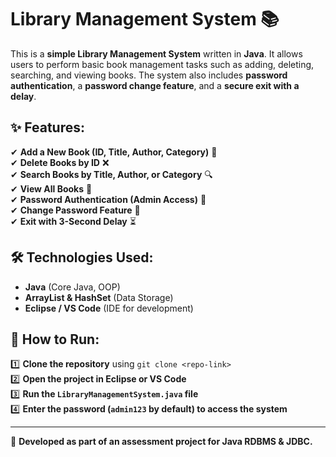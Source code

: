 # Library Management System 📚

This is a **simple Library Management System** written in **Java**. It allows users to perform basic book management tasks such as adding, deleting, searching, and viewing books. The system also includes **password authentication**, a **password change feature**, and a **secure exit with a delay**.

## ✨ Features:
✔ **Add a New Book (ID, Title, Author, Category)** 📖  
✔ **Delete Books by ID** ❌  
✔ **Search Books by Title, Author, or Category** 🔍  
✔ **View All Books** 📜  
✔ **Password Authentication (Admin Access)** 🔑  
✔ **Change Password Feature** 🔄  
✔ **Exit with 3-Second Delay** ⏳  

## 🛠 Technologies Used:
- **Java** (Core Java, OOP)
- **ArrayList & HashSet** (Data Storage)
- **Eclipse / VS Code** (IDE for development)

## 🚀 How to Run:
1️⃣ **Clone the repository** using `git clone <repo-link>`  
2️⃣ **Open the project in Eclipse or VS Code**  
3️⃣ **Run the `LibraryManagementSystem.java` file**  
4️⃣ **Enter the password (`admin123` by default) to access the system**  

---
📌 **Developed as part of an assessment project for Java RDBMS & JDBC.**  

